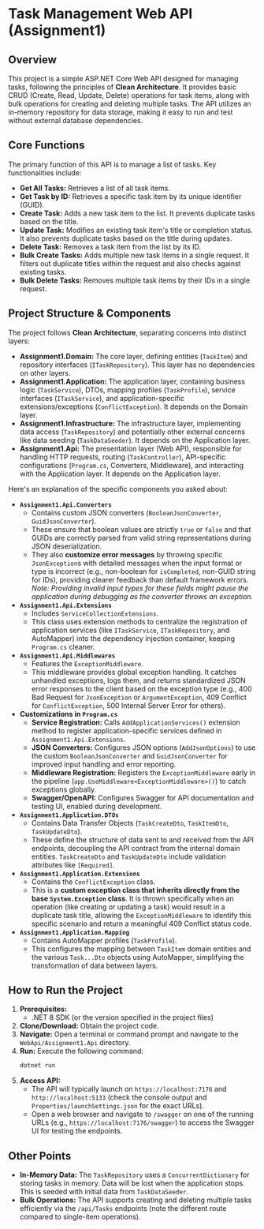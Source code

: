 # Task Management Web API (Assignment1)

## Overview

This project is a simple ASP.NET Core Web API designed for managing tasks, following the principles of **Clean Architecture**. It provides basic CRUD (Create, Read, Update, Delete) operations for task items, along with bulk operations for creating and deleting multiple tasks. The API utilizes an in-memory repository for data storage, making it easy to run and test without external database dependencies.

## Core Functions

The primary function of this API is to manage a list of tasks. Key functionalities include:

* **Get All Tasks:** Retrieves a list of all task items.
* **Get Task by ID:** Retrieves a specific task item by its unique identifier (GUID).
* **Create Task:** Adds a new task item to the list. It prevents duplicate tasks based on the title.
* **Update Task:** Modifies an existing task item's title or completion status. It also prevents duplicate tasks based on the title during updates.
* **Delete Task:** Removes a task item from the list by its ID.
* **Bulk Create Tasks:** Adds multiple new task items in a single request. It filters out duplicate titles within the request and also checks against existing tasks.
* **Bulk Delete Tasks:** Removes multiple task items by their IDs in a single request.

## Project Structure & Components

The project follows **Clean Architecture**, separating concerns into distinct layers:

* **Assignment1.Domain:** The core layer, defining entities (`TaskItem`) and repository interfaces (`ITaskRepository`). This layer has no dependencies on other layers.
* **Assignment1.Application:** The application layer, containing business logic (`TaskService`), DTOs, mapping profiles (`TaskProfile`), service interfaces (`ITaskService`), and application-specific extensions/exceptions (`ConflictException`). It depends on the Domain layer.
* **Assignment1.Infrastructure:** The infrastructure layer, implementing data access (`TaskRepository`) and potentially other external concerns like data seeding (`TaskDataSeeder`). It depends on the Application layer.
* **Assignment1.Api:** The presentation layer (Web API), responsible for handling HTTP requests, routing (`TaskController`), API-specific configurations (`Program.cs`, Converters, Middleware), and interacting with the Application layer. It depends on the Application layer.

Here's an explanation of the specific components you asked about:

* **`Assignment1.Api.Converters`**
    * Contains custom JSON converters (`BooleanJsonConverter`, `GuidJsonConverter`).
    * These ensure that boolean values are strictly `true` or `false` and that GUIDs are correctly parsed from valid string representations during JSON deserialization.
    * They also **customize error messages** by throwing specific `JsonException`s with detailed messages when the input format or type is incorrect (e.g., non-boolean for `isCompleted`, non-GUID string for IDs), providing clearer feedback than default framework errors. *Note: Providing invalid input types for these fields might pause the application during debugging as the converter throws an exception.*
* **`Assignment1.Api.Extensions`**
    * Includes `ServiceCollectionExtensions`.
    * This class uses extension methods to centralize the registration of application services (like `ITaskService`, `ITaskRepository`, and AutoMapper) into the dependency injection container, keeping `Program.cs` cleaner.
* **`Assignment1.Api.Middlewares`**
    * Features the `ExceptionMiddleware`.
    * This middleware provides global exception handling. It catches unhandled exceptions, logs them, and returns standardized JSON error responses to the client based on the exception type (e.g., 400 Bad Request for `JsonException` or `ArgumentException`, 409 Conflict for `ConflictException`, 500 Internal Server Error for others).
* **Customizations in `Program.cs`** 
    * **Service Registration:** Calls `AddApplicationServices()` extension method to register application-specific services defined in `Assignment1.Api.Extensions`.
    * **JSON Converters:** Configures JSON options (`AddJsonOptions`) to use the custom `BooleanJsonConverter` and `GuidJsonConverter` for improved input handling and error reporting.
    * **Middleware Registration:** Registers the `ExceptionMiddleware` early in the pipeline (`app.UseMiddleware<ExceptionMiddleware>()`) to catch exceptions globally.
    * **Swagger/OpenAPI:** Configures Swagger for API documentation and testing UI, enabled during development.
* **`Assignment1.Application.DTOs`**
    * Contains Data Transfer Objects (`TaskCreateDto`, `TaskItemDto`, `TaskUpdateDto`).
    * These define the structure of data sent to and received from the API endpoints, decoupling the API contract from the internal domain entities. `TaskCreateDto` and `TaskUpdateDto` include validation attributes like `[Required]`.
* **`Assignment1.Application.Extensions`**
    * Contains the `ConflictException` class.
    * This is a **custom exception class that inherits directly from the base `System.Exception` class**. It is thrown specifically when an operation (like creating or updating a task) would result in a duplicate task title, allowing the `ExceptionMiddleware` to identify this specific scenario and return a meaningful 409 Conflict status code.
* **`Assignment1.Application.Mapping`**
    * Contains AutoMapper profiles (`TaskProfile`).
    * This configures the mapping between `TaskItem` domain entities and the various `Task...Dto` objects using AutoMapper, simplifying the transformation of data between layers.

## How to Run the Project

1.  **Prerequisites:**
    * .NET 8 SDK (or the version specified in the project files)
2.  **Clone/Download:** Obtain the project code.
3.  **Navigate:** Open a terminal or command prompt and navigate to the `WebApi/Assignment1.Api` directory.
4.  **Run:** Execute the following command:
    ```bash
    dotnet run
    ```
5.  **Access API:**
    * The API will typically launch on `https://localhost:7176` and `http://localhost:5133` (check the console output and `Properties/launchSettings.json` for the exact URLs).
    * Open a web browser and navigate to `/swagger` on one of the running URLs (e.g., `https://localhost:7176/swagger`) to access the Swagger UI for testing the endpoints.

## Other Points

* **In-Memory Data:** The `TaskRepository` uses a `ConcurrentDictionary` for storing tasks in memory. Data will be lost when the application stops. This is seeded with initial data from `TaskDataSeeder`.
* **Bulk Operations:** The API supports creating and deleting multiple tasks efficiently via the `/api/Tasks` endpoints (note the different route compared to single-item operations).